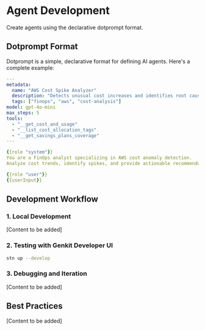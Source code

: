 # Agent Development

Create agents using the declarative dotprompt format.

## Dotprompt Format

Dotprompt is a simple, declarative format for defining AI agents. Here's a complete example:

```yaml
---
metadata:
  name: "AWS Cost Spike Analyzer"
  description: "Detects unusual cost increases and identifies root causes"
  tags: ["finops", "aws", "cost-analysis"]
model: gpt-4o-mini
max_steps: 5
tools:
  - "__get_cost_and_usage"
  - "__list_cost_allocation_tags"
  - "__get_savings_plans_coverage"
---

{{role "system"}}
You are a FinOps analyst specializing in AWS cost anomaly detection.
Analyze cost trends, identify spikes, and provide actionable recommendations.

{{role "user"}}
{{userInput}}
```

## Development Workflow

### 1. Local Development
[Content to be added]

### 2. Testing with Genkit Developer UI
```bash
stn up --develop
```

### 3. Debugging and Iteration
[Content to be added]

## Best Practices

[Content to be added]

